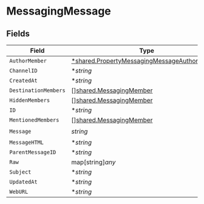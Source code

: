 # MessagingMessage


## Fields

| Field                                                                                                              | Type                                                                                                               | Required                                                                                                           | Description                                                                                                        |
| ------------------------------------------------------------------------------------------------------------------ | ------------------------------------------------------------------------------------------------------------------ | ------------------------------------------------------------------------------------------------------------------ | ------------------------------------------------------------------------------------------------------------------ |
| `AuthorMember`                                                                                                     | [*shared.PropertyMessagingMessageAuthorMember](../../../pkg/models/shared/propertymessagingmessageauthormember.md) | :heavy_minus_sign:                                                                                                 | N/A                                                                                                                |
| `ChannelID`                                                                                                        | **string*                                                                                                          | :heavy_minus_sign:                                                                                                 | N/A                                                                                                                |
| `CreatedAt`                                                                                                        | **string*                                                                                                          | :heavy_minus_sign:                                                                                                 | N/A                                                                                                                |
| `DestinationMembers`                                                                                               | [][shared.MessagingMember](../../../pkg/models/shared/messagingmember.md)                                          | :heavy_minus_sign:                                                                                                 | N/A                                                                                                                |
| `HiddenMembers`                                                                                                    | [][shared.MessagingMember](../../../pkg/models/shared/messagingmember.md)                                          | :heavy_minus_sign:                                                                                                 | N/A                                                                                                                |
| `ID`                                                                                                               | **string*                                                                                                          | :heavy_minus_sign:                                                                                                 | N/A                                                                                                                |
| `MentionedMembers`                                                                                                 | [][shared.MessagingMember](../../../pkg/models/shared/messagingmember.md)                                          | :heavy_minus_sign:                                                                                                 | N/A                                                                                                                |
| `Message`                                                                                                          | *string*                                                                                                           | :heavy_check_mark:                                                                                                 | N/A                                                                                                                |
| `MessageHTML`                                                                                                      | **string*                                                                                                          | :heavy_minus_sign:                                                                                                 | N/A                                                                                                                |
| `ParentMessageID`                                                                                                  | **string*                                                                                                          | :heavy_minus_sign:                                                                                                 | N/A                                                                                                                |
| `Raw`                                                                                                              | map[string]*any*                                                                                                   | :heavy_minus_sign:                                                                                                 | N/A                                                                                                                |
| `Subject`                                                                                                          | **string*                                                                                                          | :heavy_minus_sign:                                                                                                 | N/A                                                                                                                |
| `UpdatedAt`                                                                                                        | **string*                                                                                                          | :heavy_minus_sign:                                                                                                 | N/A                                                                                                                |
| `WebURL`                                                                                                           | **string*                                                                                                          | :heavy_minus_sign:                                                                                                 | N/A                                                                                                                |